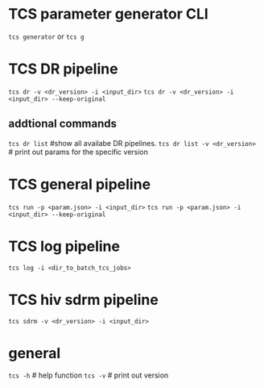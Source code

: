 # TCS parameter generator CLI

`tcs generator` or `tcs g`

# TCS DR pipeline

`tcs dr -v <dr_version> -i <input_dir>`
`tcs dr -v <dr_version> -i <input_dir> --keep-original`

## addtional commands

`tcs dr list` #show all availabe DR pipelines.
`tcs dr list -v <dr_version>` # print out params for the specific version

# TCS general pipeline

`tcs run -p <param.json> -i <input_dir>`
`tcs run -p <param.json> -i <input_dir> --keep-original`

# TCS log pipeline

`tcs log -i <dir_to_batch_tcs_jobs>`

# TCS hiv sdrm pipeline

`tcs sdrm -v <dr_version> -i <input_dir>`

# general

`tcs -h` # help function
`tcs -v` # print out version

